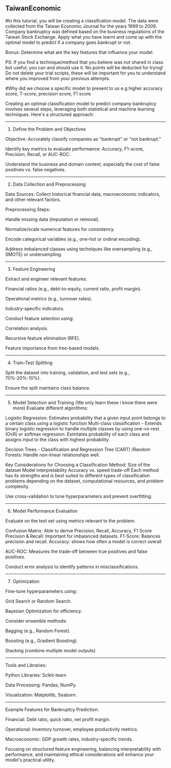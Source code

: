 ## TaiwanEconomic
#In this tutorial, you will be creating a classifcation model. The data were collected from the Taiwan Economic Journal for the years 1999 to 2009. Company bankruptcy was defined based on the business regulations of the Taiwan Stock Exchange. Apply what you have learnt and come up with the optimal model to predict if a company goes bankrupt or not. 

Bonus: Determine what are the key features that influence your model. 

 PS: If you find a technique/method that you believe was not shared in class but useful; you can and should use it. No points will be deducted for trying! Do not delete your trial scripts, these will be important for you to understand where you improved from your previous attempts.

#Why did we choose a specific model to present to us e.g higher accuracy score, T-score, precision score, F1 score  


Creating an optimal classification model to predict company bankruptcy involves several steps, leveraging both statistical and machine learning techniques. Here's a structured approach:


---

1. Define the Problem and Objectives

Objective: Accurately classify companies as "bankrupt" or "not bankrupt."

Identify key metrics to evaluate performance: Accuracy, F1-score, Precision, Recall, or AUC-ROC.

Understand the business and domain context, especially the cost of false positives vs. false negatives.

---

2. Data Collection and Preprocessing

Data Sources: Collect historical financial data, macroeconomic indicators, and other relevant factors.

Preprocessing Steps:

Handle missing data (imputation or removal).

Normalize/scale numerical features for consistency.

Encode categorical variables (e.g., one-hot or ordinal encoding).

Address imbalanced classes using techniques like oversampling (e.g., SMOTE) or undersampling.

---

3. Feature Engineering

Extract and engineer relevant features:

Financial ratios (e.g., debt-to-equity, current ratio, profit margin).

Operational metrics (e.g., turnover rates).

Industry-specific indicators.


Conduct feature selection using:

Correlation analysis.

Recursive feature elimination (RFE).

Feature importance from tree-based models.

---

4. Train-Test Splitting

Split the dataset into training, validation, and test sets (e.g., 70%-20%-10%).

Ensure the split maintains class balance.

---

5. Model Selection and Training
(We only learn these i know there were more)
Evaluate different algorithms:

Logistic Regression: Estimates probability that a given input point belongs to a certain class using a logistic function 
Multi-class classification - Extends binary logistic regression to handle multiple classes by using one-vs-rest (OvR) or softmax regression. Esimtates probability of each class and assigns input to the class with highest probability 

Decision Trees - Classification and Regression Tree (CART) /Random Forests: Handle non-linear relationships well.

Key Considerations for Choosing a Classification Method:
Size of the dataset
Model interpretability
Accuracy vs. speed trade-off
Each method has its strengths and is best suited to different types of classification problems depending on the dataset, computational resources, and problem complexity.

Use cross-validation to tune hyperparameters and prevent overfitting.



---

6. Model Performance Evaluation

Evaluate on the test set using metrics relevant to the problem:

Confusion Matrix: Able to derive Precision, Recall, Accuracy, F1 Score
Precision & Recall: Important for imbalanced datasets.
F1-Score: Balances precision and recall.
Accuracy: shows how often a model is correct overall

AUC-ROC: Measures the trade-off between true positives and false positives.


Conduct error analysis to identify patterns in misclassifications.





---

7. Optimization

Fine-tune hyperparameters using:

Grid Search or Random Search.

Bayesian Optimization for efficiency.


Consider ensemble methods:

Bagging (e.g., Random Forest).

Boosting (e.g., Gradient Boosting).

Stacking (combine multiple model outputs)


---

Tools and Libraries:

Python Libraries: Scikit-learn

Data Processing: Pandas, NumPy.

Visualization: Matplotlib, Seaborn.

---

Example Features for Bankruptcy Prediction:

Financial: Debt ratio, quick ratio, net profit margin.

Operational: Inventory turnover, employee productivity metrics.

Macroeconomic: GDP growth rates, industry-specific trends.


Focusing on structured feature engineering, balancing interpretability with performance, and maintaining ethical considerations will enhance your model's practical utility.
